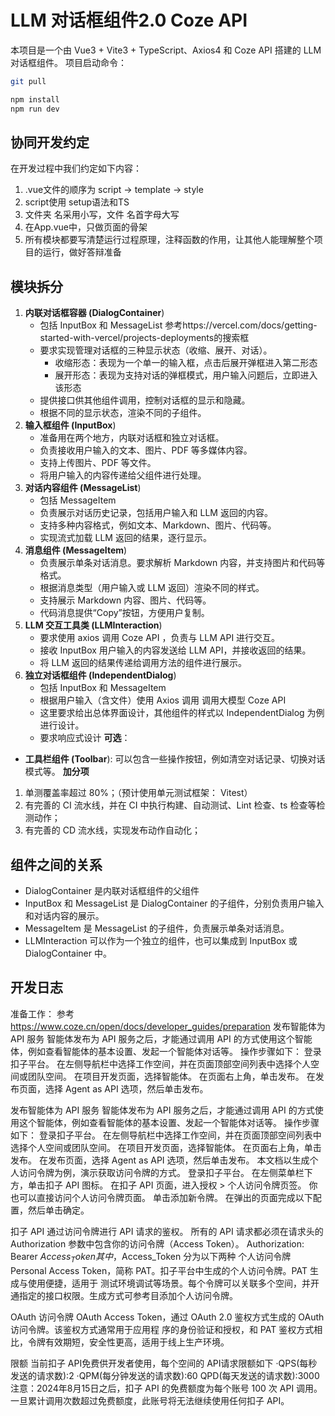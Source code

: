 # LLM 对话框组件2.0 Coze API
本项目是一个由 Vue3 + Vite3 + TypeScript、Axios4 和 Coze API 搭建的 LLM 对话框组件。
项目启动命令：
```bash
git pull

npm install
npm run dev
```
## 协同开发约定
在开发过程中我们约定如下内容：
1. .vue文件的顺序为 script -> template -> style
1. script使用 setup语法和TS
1. 文件夹 名采用小写，文件 名首字母大写
1. 在App.vue中，只做页面的骨架
1. 所有模块都要写清楚运行过程原理，注释函数的作用，让其他人能理解整个项目的运行，做好答辩准备
## 模块拆分
1. **内联对话框容器 (DialogContainer**)
    *   包括 InputBox 和 MessageList 参考https://vercel.com/docs/getting-started-with-vercel/projects-deployments的搜索框
    *   要求实现管理对话框的三种显示状态（收缩、展开、对话）。
        *   收缩形态：表现为一个单一的输入框，点击后展开弹框进入第二形态
        *   展开形态：表现为支持对话的弹框模式，用户输入问题后，立即进入该形态
    *   提供接口供其他组件调用，控制对话框的显示和隐藏。
    *   根据不同的显示状态，渲染不同的子组件。
2. **输入框组件 (InputBox**)
    *   准备用在两个地方，内联对话框和独立对话框。
    *   负责接收用户输入的文本、图片、PDF 等多媒体内容。
    *   支持上传图片、PDF 等文件。
    *   将用户输入的内容传递给父组件进行处理。
3. **对话内容组件 (MessageList**)
    *   包括 MessageItem
    *   负责展示对话历史记录，包括用户输入和 LLM 返回的内容。
    *   支持多种内容格式，例如文本、Markdown、图片、代码等。
    *   实现流式加载 LLM 返回的结果，逐行显示。
4. **消息组件 (MessageItem**)
    *   负责展示单条对话消息。要求解析 Markdown 内容，并支持图片和代码等格式。
    *   根据消息类型（用户输入或 LLM 返回）渲染不同的样式。
    *   支持展示 Markdown 内容、图片、代码等。
    *   代码消息提供“Copy”按钮，方便用户复制。
5. **LLM 交互工具类 (LLMInteraction**)
    *   要求使用 axios 调用 Coze API ，负责与 LLM API 进行交互。
    *   接收 InputBox 用户输入的内容发送给 LLM API，并接收返回的结果。
    *   将 LLM 返回的结果传递给调用方法的组件进行展示。
6. **独立对话框组件 (IndependentDialog**)
    *   包括 InputBox 和 MessageItem
    *   根据用户输入（含文件）使用 Axios 调用 调用大模型 Coze API
    *   这里要求给出总体界面设计，其他组件的样式以 IndependentDialog 为例进行设计。
    *   要求响应式设计
**可选**：
*   **工具栏组件 (Toolbar**): 可以包含一些操作按钮，例如清空对话记录、切换对话模式等。
**加分项**
1. 单测覆盖率超过 80%；（预计使用单元测试框架： Vitest）
2. 有完善的 CI 流水线，并在 CI 中执行构建、自动测试、Lint 检查、ts 检查等检测动作；
3. 有完善的 CD 流水线，实现发布动作自动化；
## 组件之间的关系
*   DialogContainer 是内联对话框组件的父组件
*   InputBox 和 MessageList 是 DialogContainer 的子组件，分别负责用户输入和对话内容的展示。
*   MessageItem 是 MessageList 的子组件，负责展示单条对话消息。
*   LLMInteraction 可以作为一个独立的组件，也可以集成到 InputBox 或 DialogContainer 中。

## 开发日志
准备工作： 
参考 https://www.coze.cn/open/docs/developer_guides/preparation
发布智能体为 API 服务
智能体发布为 API 服务之后，才能通过调用 API 的方式使用这个智能体，例如查看智能体的基本设置、发起一个智能体对话等。
操作步骤如下：
登录扣子平台。
在左侧导航栏中选择工作空间，并在页面顶部空间列表中选择个人空间或团队空间。
在项目开发页面，选择智能体。
在页面右上角，单击发布。
在发布页面，选择 Agent as API 选项，然后单击发布。

发布智能体为 API 服务
智能体发布为 API 服务之后，才能通过调用 API 的方式使用这个智能体，例如查看智能体的基本设置、发起一个智能体对话等。
操作步骤如下：
登录扣子平台。
在左侧导航栏中选择工作空间，并在页面顶部空间列表中选择个人空间或团队空间。
在项目开发页面，选择智能体。
在页面右上角，单击发布。
在发布页面，选择 Agent as API 选项，然后单击发布。
本文档以生成个人访问令牌为例，演示获取访问令牌的方式。
登录扣子平台。
在左侧菜单栏下方，单击扣子 API 图标。
在扣子 API 页面，进入授权 > 个人访问令牌页签。
你也可以直接访问个人访问令牌页面。
单击添加新令牌。
在弹出的页面完成以下配置，然后单击确定。


扣子 API 通过访问令牌进行 API 请求的鉴权。​
所有的 API 请求都必须在请求头的 Authorization 参数中包含你的访问令牌（Access Token）。
Authorization: Bearer $Access_Token
其中，$Access_Token 分为以下两种
个人访问令牌
Personal Access Token，简称 PAT。扣子平台中生成的个人访问令牌。PAT 生成与使用便捷，适用于
测试环境调试等场景。每个令牌可以关联多个空间，并开通指定的接口权限。生成方式可参考目添加个人访问令牌。

OAuth 访问令牌
OAuth Access Token，通过 OAuth 2.0 鉴权方式生成的 OAuth 访问令牌。该鉴权方式通常用于应用程
序的身份验证和授权，和 PAT 鉴权方式相比，令牌有效期短，安全性更高，适用于线上生产环境。

限额
当前扣子 API免费供开发者使用，每个空间的 API请求限额如下
·QPS(每秒发送的请求数):2
·QPM(每分钟发送的请求数):60
QPD(每天发送的请求数):3000
注意：2024年8月15日之后，扣子 API 的免费额度为每个账号 100 次 API 调用。一旦累计调用次数超过免费额度，此账号将无法继续使用任何扣子 API。